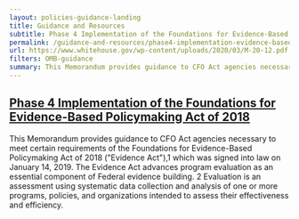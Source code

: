 ```yaml
---
layout: policies-guidance-landing
title: Guidance and Resources
subtitle: Phase 4 Implementation of the Foundations for Evidence-Based Policymaking Act of 2018
permalink: /guidance-and-resources/phase4-implementation-evidence-based-policymaking-act-2018
url: https://www.whitehouse.gov/wp-content/uploads/2020/03/M-20-12.pdf 
filters: OMB-guidance
summary: This Memorandum provides guidance to CFO Act agencies necessary to meet certain requirements of the Foundations for Evidence-Based Policymaking Act ...
---
```


## [Phase 4 Implementation of the Foundations for Evidence-Based Policymaking Act of 2018](https://www.whitehouse.gov/wp-content/uploads/2020/03/M-20-12.pdf)

This Memorandum provides guidance to CFO Act agencies necessary to meet certain requirements of the Foundations for Evidence-Based Policymaking Act of 2018 ("Evidence Act"),1 which was signed into law on January 14, 2019. The Evidence Act advances program evaluation as an essential component of Federal evidence building. 2 Evaluation is an assessment using systematic data collection and analysis of one or more programs, policies, and organizations intended to assess their effectiveness and efficiency.

